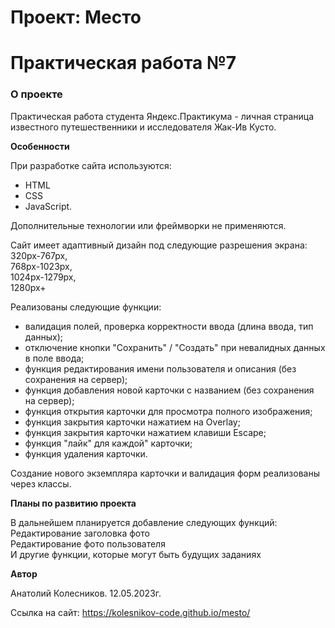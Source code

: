 # Проект: Место

# Практическая работа №7

### О проекте

Практическая работа студента Яндекс.Практикума - личная страница известного путешественники и исследователя Жак-Ив Кусто.

**Особенности**

При разработке сайта используются: 

* HTML
* CSS
* JavaScript.

Дополнительные технологии или фреймворки не применяются.

Сайт имеет адаптивный дизайн под следующие разрешения экрана:
<br>320px-767px,
<br>768px-1023px,
<br>1024px-1279px,
<br>1280px+

Реализованы следующие функции:
* валидация полей, проверка корректности ввода (длина ввода, тип данных);
* отключение кнопки "Сохранить" / "Создать" при невалидных данных в поле ввода;
* функция редактирования имени пользователя и описания (без сохранения на сервер);
* функция добавления новой карточки с названием (без сохранения на сервер);
* функция открытия карточки для просмотра полного изображения;
* функция закрытия карточки нажатием на Overlay;
* функция закрытия карточки нажатием клавиши Escape;
* функция "лайк" для каждой" карточки;
* функция удаления карточки.

Создание нового экземпляра карточки и валидация форм реализованы через классы. 

**Планы по развитию проекта**

В дальнейшем планируется добавление следующих функций:
<br>Редактирование заголовка фото
<br>Редактирование фото пользователя
<br>И другие функции, которые могут быть будущих заданиях

**Автор**

Анатолий Колесников. 12.05.2023г.

Ссылка на сайт: https://kolesnikov-code.github.io/mesto/

